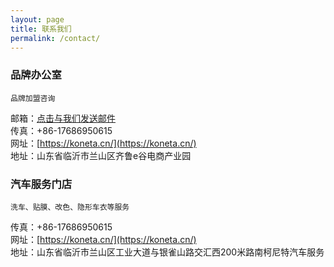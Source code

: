 ```yaml
---
layout: page
title: 联系我们
permalink: /contact/
---
```


### 品牌办公室
`品牌加盟咨询`

邮箱：[点击与我们发送邮件](mailto:{{site.email}})  
传真：+86-17686950615  
网址：[https://koneta.cn/](https://koneta.cn/)  
地址：山东省临沂市兰山区齐鲁e谷电商产业园

### 汽车服务门店
`洗车、贴膜、改色、隐形车衣等服务`

传真：+86-17686950615  
网址：[https://koneta.cn/](https://koneta.cn/)  
地址：山东省临沂市兰山区工业大道与银雀山路交汇西200米路南柯尼特汽车服务



